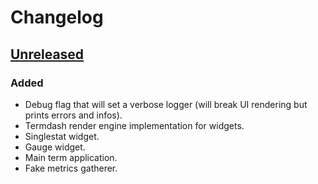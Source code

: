 # Changelog

## [Unreleased]

### Added

- Debug flag that will set a verbose logger (will break UI rendering but prints errors and infos).
- Termdash render engine implementation for widgets.
- Singlestat widget.
- Gauge widget.
- Main term application.
- Fake metrics gatherer.

[unreleased]: https://github.com/slok/go-http-metrics/compare/v0.x.0...HEAD
[0.x.0]: https://github.com/slok/meterm/releases/tag/v0.x.0
